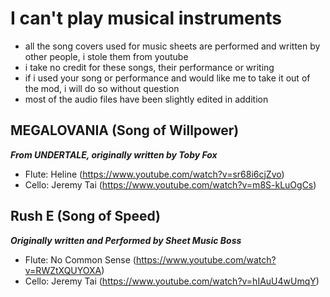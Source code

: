 # I can't play musical instruments
- all the song covers used for music sheets are performed and written by other people, i stole them from youtube
- i take no credit for these songs, their performance or writing
- if i used your song or performance and would like me to take it out of the mod, i will do so without question
- most of the audio files have been slightly edited in addition


## MEGALOVANIA (Song of Willpower)
**_From UNDERTALE, originally written by Toby Fox_**
- Flute: Heline (https://www.youtube.com/watch?v=sr68i6cjZvo)
- Cello: Jeremy Tai (https://www.youtube.com/watch?v=m8S-kLuOgCs)

## Rush E (Song of Speed)
**_Originally written and Performed by Sheet Music Boss_**
- Flute: No Common Sense (https://www.youtube.com/watch?v=RWZtXQUYOXA)
- Cello: Jeremy Tai (https://www.youtube.com/watch?v=hIAuU4wUmqY)